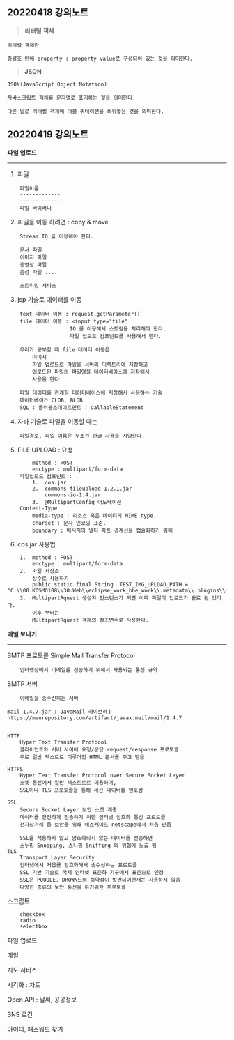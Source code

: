 ## 20220418 강의노트

> **리터럴 객체**

```
리터럴 객체란

중괄호 안에 property : property value로 구성되어 있는 것을 의미한다.
```

> **JSON**

```
JSON(JavaScript Object Notation)

자바스크립트 객체를 문자열로 표기하는 것을 의미한다.

다른 말로 리터럴 객체에 더블 쿼테이션을 씌워놓은 것을 의미한다.

```

## 20220419 강의노트

**파일 업로드**

-----------------

1. 파일 
	
```
	파일이름 
	-------------
	-------------	
	파일 바이러니 
```

2. 파일을 이동 하려면 : copy & move 

```
	Stream IO 를 이용해야 한다. 

	문서 파일 
	이미지 파일
	동영상 파일 
	음성 파일 ....

	스트리밍 서비스 
```

3. jsp 기술로 데이터를 이동 

```
	text 데이터 이동 : request.getParameter()
	file 데이터 이동 : <input type="file" 
					IO 를 이용해서 스트림을 처리해야 한다. 
					파일 업로드 컴포넌트를 사용해서 한다. 
	
	우리가 공부할 때 file 데이터 이동은 
		이미지 
		파일 업로드로 파일을 서버의 디렉토리에 저장하고 
		업로드된 파일의 파일명을 데이터베이스에 저장해서 
		사용을 한다. 

	파일 데이터를 관계형 데이터베이스에 저장해서 사용하는 기술
	데이터베이스 CLOB, BLOB
	SQL : 콜러블스테이트먼트 : CallableStatement
```

4.	자바 기술로 파일을 이동할 때는

```
	파일경로, 파일 이름은 무조건 한글 사용을 지양한다.
```

5.	FILE UPLOAD : 요청 

```
		method : POST
		enctype : multipart/form-data
	파일업로드 컴포넌트 : 
		1.	cos.jar 
		2.	commons-fileupload-1.2.1.jar
			commons-io-1.4.jar
		3.	@MultipartConfig 어노테이션 
	Content-Type
		media-type : 리소스 혹은 데이터의 MIME type.	
		charset : 문자 인코딩 표준.
		boundary : 메시지의 멀티 파트 경계선을 캡슐화하기 위해
```

6.	cos.jar 사용법

```
	1.	method : POST
		enctype : multipart/form-data
	2.	파일 저장소 
		상수로 사용하기 
		public static final String 	TEST_IMG_UPLOAD_PATH = "C:\\00.KOSMO108\\30.Web\\eclipse_work_hbe_work\\.metadata\\.plugins\\org.eclipse.wst.server.core\\tmp0\\wtpwebapps\\kosMember\\upload\\aaaa";
	3.	MultipartRquest 생성자 인스턴스가 되면 이때 파일이 업로드가 완료 된 것이다.
		이후 부터는 
		MultipartRquest 객체의 참조변수로 사용한다. 
```
**메일 보내기**

--------------------------

SMTP 프로토콜 Simple Mail Transfer Protocol

```
	인터넷상에서 이메일을 전송하기 위해서 사용되는 통신 규약
```

SMTP 서버

```
	이메일을 송수신하는 서버 

mail-1.4.7.jar : JavaMail 라이브러ㅣ 
https://mvnrepository.com/artifact/javax.mail/mail/1.4.7


HTTP
	Hyper Text Transfer Protocol
	클라이언트와 서버 사이에 요청/응답 request/response 프로토콜
	주로 일반 텍스트로 이루어진 HTML 문서를 주고 받음

HTTPS
	Hyper Text Transfer Protocol over Secure Socket Layer
	소켓 통신에서 일반 텍스트르르 이용하며,
	SSL이나 TLS 프로토콜을 통해 세션 데이터를 암호함

SSL
	Secure Socket Layer 보안 소켓 계층
	데이터를 안전하게 전송하기 위한 인터넷 암호화 통신 프로토콜
	전자상거래 등 보안을 위해 네스케이프 netscape에서 처음 만듬
	
	SSL을 적용하지 않고 암호화되지 않는 데이터를 전송하면
	스누핑 Snooping, 스니핑 Sniffing 의 위협에 노출 됨
TLS
	Transport Layer Security
	인터넷에서 저옵를 암호화해서 송수신하는 프로토콜
	SSL 기반 기술로 국제 인터넷 표준화 기구에서 표준으로 인정
	SSL은 POODLE, DROWN드의 취약점이 발견되어현재는 사용하지 않음
	다양한 종류의 보안 통신을 하기위한 프로토콜
```

스크립트

```
	checkbox
	radio
	selectbox 
```

파일 업로드 

메일

지도 서비스 

시각화 : 차트 

Open API : 날씨, 공공정보 

SNS 로긴

아이디, 패스워드 찾기 


